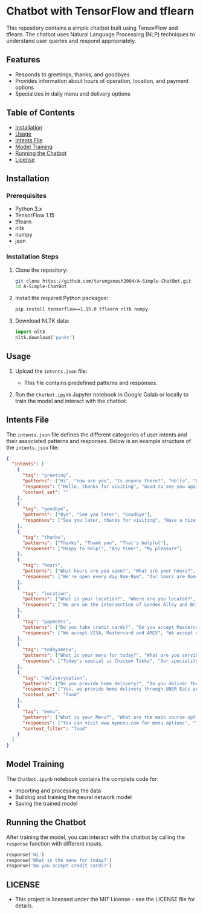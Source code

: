 # Chatbot with TensorFlow and tflearn

This repository contains a simple chatbot built using TensorFlow and tflearn. The chatbot uses Natural Language Processing (NLP) techniques to understand user queries and respond appropriately.

## Features

- Responds to greetings, thanks, and goodbyes
- Provides information about hours of operation, location, and payment options
- Specializes in daily menu and delivery options

## Table of Contents

- [Installation](#installation)
- [Usage](#usage)
- [Intents File](#intents-file)
- [Model Training](#model-training)
- [Running the Chatbot](#running-the-chatbot)
- [License](#license)

## Installation

### Prerequisites

- Python 3.x
- TensorFlow 1.15
- tflearn
- nltk
- numpy
- json

### Installation Steps

1. Clone the repository:

    ```bash
    git clone https://github.com/tarunganesh2004/A-Simple-ChatBot.git
    cd A-Simple-ChatBot
    ```

2. Install the required Python packages:

    ```bash
    pip install tensorflow==1.15.0 tflearn nltk numpy
    ```

3. Download NLTK data:

    ```python
    import nltk
    nltk.download('punkt')
    ```

## Usage

1. Upload the `intents.json` file:

    - This file contains predefined patterns and responses.

2. Run the `Chatbot.ipynb` Jupyter notebook in Google Colab or locally to train the model and interact with the chatbot.

## Intents File

The `intents.json` file defines the different categories of user intents and their associated patterns and responses. Below is an example structure of the `intents.json` file:

```json
{
  "intents": [
    {
      "tag": "greeting",
      "patterns": ["Hi", "How are you", "Is anyone there?", "Hello", "Good day"],
      "responses": ["Hello, thanks for visiting", "Good to see you again", "Hi there, how can I help?"],
      "context_set": ""
    },
    {
      "tag": "goodbye",
      "patterns": ["Bye", "See you later", "Goodbye"],
      "responses": ["See you later, thanks for visiting", "Have a nice day", "Bye! Come back again soon."]
    },
    {
      "tag": "thanks",
      "patterns": ["Thanks", "Thank you", "That's helpful"],
      "responses": ["Happy to help!", "Any time!", "My pleasure"]
    },
    {
      "tag": "hours",
      "patterns": ["What hours are you open?", "What are your hours?", "When are you open?"],
      "responses": ["We're open every day 9am-9pm", "Our hours are 9am-9pm every day"]
    },
    {
      "tag": "location",
      "patterns": ["What is your location?", "Where are you located?", "What is your address?", "Where is your restaurant situated?"],
      "responses": ["We are on the intersection of London Alley and Bridge Avenue.", "We are situated at the intersection of London Alley and Bridge Avenue", "Our Address is: 1000 Bridge Avenue, London EC3N 4AJ, UK"]
    },
    {
      "tag": "payments",
      "patterns": ["Do you take credit cards?", "Do you accept Mastercard?", "Are you cash only?"],
      "responses": ["We accept VISA, Mastercard and AMEX", "We accept most major credit cards"]
    },
    {
      "tag": "todaysmenu",
      "patterns": ["What is your menu for today?", "What are you serving today?", "What is today's special?"],
      "responses": ["Today's special is Chicken Tikka", "Our speciality for today is Chicken Tikka"]
    },
    {
      "tag": "deliveryoption",
      "patterns": ["Do you provide home delivery?", "Do you deliver the food?", "What are the home delivery options?"],
      "responses": ["Yes, we provide home delivery through UBER Eats and Zomato", "We have home delivery options through UBER Eats and Zomato"],
      "context_set": "food"
    },
    {
      "tag": "menu",
      "patterns": ["What is your Menu?", "What are the main course options?", "Can you tell me the most delicious dish from the menu?", "What is the today's special?"],
      "responses": ["You can visit www.mymenu.com for menu options", "You can check out the food menu at www.mymenu.com", "You can check various delicacies given in the food menu at www.mymenu.com"],
      "context_filter": "food"
    }
  ]
}
```
## Model Training

The `Chatbot.ipynb` notebook contains the complete code for:

- Importing and processing the data
- Building and training the neural network model
- Saving the trained model

## Running the Chatbot

After training the model, you can interact with the chatbot by calling the `response` function with different inputs.

```python
response('Hi')
response('What is the menu for today?')
response('Do you accept credit cards?')
```

## LICENSE

- This project is licensed under the MIT License - see the LICENSE file for details.
